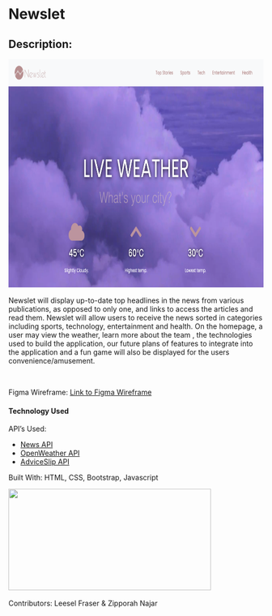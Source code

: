 # Newslet
<h2> Description:  </h2>
<img src="img/newslet_demo.png" height="450" width="750"/>
<p>
Newslet will display up-to-date top headlines in the news from various publications, as opposed to only one, and links to access the articles and read them. Newslet will allow users to receive the news sorted in categories including sports, technology, entertainment and health. On the homepage, a user may view the weather, learn more about the team , the technologies used to build the application, our future plans of features to integrate into the application and a fun game will also be displayed for the users convenience/amusement. 
</p><br>
<p>Figma Wireframe: <a href="https://www.figma.com/file/Cf37xsXwXkxhSoi3lQhNKb/TKH_Final_Project?node-id=0%3A1">Link to Figma Wireframe</a></p>
<h4>Technology Used</h4>
<p>API’s Used:<p>
  <ul>
    <li><a href="http://newsapi.org" target="_blank">News API</a></li>
    <li><a href="https://openweathermap.org/api" target="_blank">OpenWeather API</a></li>
    <li><a href="https://api.adviceslip.com/" target="_blank">AdviceSlip API</a></li>
  </ul>
<p>Built With: HTML, CSS, Bootstrap, Javascript</p>
<img src="https://fiverr-res.cloudinary.com/images/q_auto,f_auto/gigs/118854279/original/522283446db3c2f2f47865aeb3191a857b0a2baf/design-websites-with-html-css-javascript-bootstrap.png" height="200" width="400"/>
<p>Contributors: Leesel Fraser & Zipporah Najar</p>
